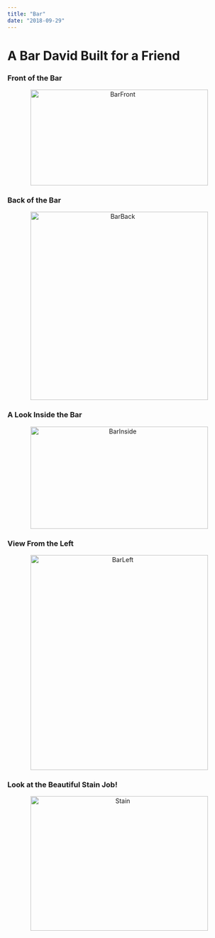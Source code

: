 ```yaml
---
title: "Bar"
date: "2018-09-29"
---
```


# A Bar David Built for a Friend

### Front of the Bar

<center><img src="../static/BarFront-97c1be7910bc0ae495793774705a8a9e.jpg" alt="BarFront" width="400" height="216" /></center>

### Back of the Bar

<center><img src="../static/BarBack-28e0b42d0b28b45930c894f4f462ba72.jpg" alt="BarBack" width="400" height="424" /></center>

### A Look Inside the Bar

<center><img src="../static/BarInside-8d43c098e2b4ce16775e00577009f27b.jpg" alt="BarInside" width="400" height="230" /></center>

### View From the Left

<center><img src="../static/BarViewLeft-98fcc0e00fa5cc7ad775bba2b3b06d21.jpg" alt="BarLeft" width="400" height="484" /></center>

### Look at the Beautiful Stain Job!

<center><img src="../static/BarStain-7df7ee155993d2b061e728183a595236.jpg" alt="Stain" width="400" height="303" /></center>
